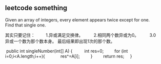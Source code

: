 ## leetcode something

Given an array of integers, every element appears twice except for one. Find that single one.


其实只要记住：
        1.异或满足交换律。
        2.相同两个数异或为0。
        3.0异或一个数为那个数本身。
最后结果即出现1次的那个数。

 public int singleNumber(int[] A) {
         int res=0;
        for (int i=0;i<A.length;i++){
            res^=A[i];
        }
        return res;
    }

